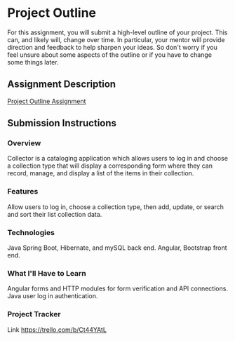 # Project Outline
For this assignment, you will submit a high-level outline of your project. This can, and likely will, change over time. In particular, your mentor will provide direction and feedback to help sharpen your ideas. So don't worry if you feel unsure about some aspects of the outline or if you have to change some things later.

## Assignment Description
[Project Outline Assignment](https://education.launchcode.org/liftoff/modules/assignments/project-outline)

## Submission Instructions

### Overview
Collector is a cataloging application which allows users to log in and choose a collection type that will display a corresponding form where they can record, manage, and display a list of the items in their collection.
### Features
Allow users to log in, choose a collection type, then add, update, or search and sort their list collection data.
### Technologies
Java Spring Boot, Hibernate, and mySQL back end. Angular, Bootstrap front end.
### What I'll Have to Learn
Angular forms and HTTP modules for form verification and API connections. Java user log in authentication.
### Project Tracker
Link
https://trello.com/b/Ct44YAtL
